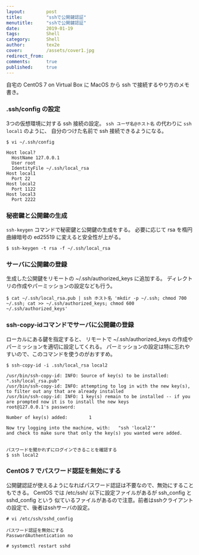 ```yaml
---
layout:        post
title:         "sshで公開鍵認証"
menutitle:     "sshで公開鍵認証"
date:          2019-01-19
tags:          Shell
category:      Shell
author:        tex2e
cover:         /assets/cover1.jpg
redirect_from:
comments:      true
published:     true
---
```


自宅の CentOS 7 on Virtual Box に MacOS から ssh で接続するやり方のメモ書き。

### .ssh/config の設定

3つの仮想環境に対する ssh 接続の設定。
`ssh ユーザ名@ホスト名` の代わりに `ssh local1` のように、
自分のつけた名前で ssh 接続できるようになる。

```
$ vi ~/.ssh/config

Host local?
  HostName 127.0.0.1
  User root
  IdentityFile ~/.ssh/local_rsa
Host local1
  Port 22
Host local2
  Port 1122
Host local3
  Port 2222

```

### 秘密鍵と公開鍵の生成

`ssh-keygen` コマンドで秘密鍵と公開鍵の生成をする。
必要に応じて rsa を楕円曲線暗号の ed25519 に変えると安全性が上がる。

```
$ ssh-keygen -t rsa -f ~/.ssh/local_rsa
```

### サーバに公開鍵の登録

生成した公開鍵をリモートの ~/.ssh/authorized_keys に追加する。
ディレクトリの作成やパーミッションの設定なども行う。

```
$ cat ~/.ssh/local_rsa.pub | ssh ホスト名 'mkdir -p ~/.ssh; chmod 700 ~/.ssh; cat >> ~/.ssh/authorized_keys; chmod 600 ~/.ssh/authorized_keys'
```

### ssh-copy-idコマンドでサーバに公開鍵の登録

ローカルにある鍵を指定すると、
リモートで ~/.ssh/authorized_keys の作成やパーミッションを適切に設定してくれる。
パーミッションの設定は特に忘れやすいので、このコマンドを使うのがおすすめ。

```
$ ssh-copy-id -i .ssh/local_rsa local2

/usr/bin/ssh-copy-id: INFO: Source of key(s) to be installed: ".ssh/local_rsa.pub"
/usr/bin/ssh-copy-id: INFO: attempting to log in with the new key(s), to filter out any that are already installed
/usr/bin/ssh-copy-id: INFO: 1 key(s) remain to be installed -- if you are prompted now it is to install the new keys
root@127.0.0.1's password:

Number of key(s) added:        1

Now try logging into the machine, with:   "ssh 'local2'"
and check to make sure that only the key(s) you wanted were added.


パスワードを聞かれずにログインできることを確認する
$ ssh local2
```

### CentOS 7 でパスワード認証を無効にする

公開鍵認証が使えるようになればパスワード認証は不要なので、無効にすることもできる。
CentOS では /etc/ssh/ 以下に設定ファイルがあるが ssh_config と sshd_config という
似ているファイルがあるので注意。前者はsshクライアントの設定で、後者はsshサーバの設定。

```
# vi /etc/ssh/sshd_config

パスワード認証を無効にする
PasswordAuthentication no

# systemctl restart sshd
```
